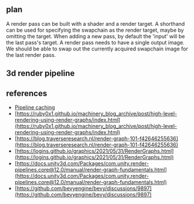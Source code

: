 ## plan

A render pass can be built with a shader and a render target. A shorthand can be used for specifying the swapchain as the render target, maybe by omitting the target.
When adding a new pass, by default the 'input' will be the last pass's target. A render pass needs to have a single output image. We should be able to swap out the currently
acquired swapchain image for the last render pass.


## 3d render pipeline

## references
- [Pipeline caching](https://zeux.io/2019/07/17/serializing-pipeline-cache/)
- [https://ruby0x1.github.io/machinery_blog_archive/post/high-level-rendering-using-render-graphs/index.html](https://ruby0x1.github.io/machinery_blog_archive/post/high-level-rendering-using-render-graphs/index.html)
- [https://blog.traverseresearch.nl/render-graph-101-f42646255636](https://blog.traverseresearch.nl/render-graph-101-f42646255636)
- [https://logins.github.io/graphics/2021/05/31/RenderGraphs.html](https://logins.github.io/graphics/2021/05/31/RenderGraphs.html)
- [https://docs.unity3d.com/Packages/com.unity.render-pipelines.core@12.0/manual/render-graph-fundamentals.html](https://docs.unity3d.com/Packages/com.unity.render-pipelines.core@12.0/manual/render-graph-fundamentals.html)
- [https://github.com/bevyengine/bevy/discussions/9897](https://github.com/bevyengine/bevy/discussions/9897)
